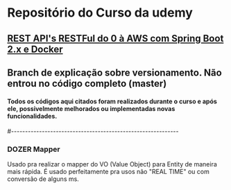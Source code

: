 # Repositório do Curso da udemy
## [REST API's RESTFul do 0 à AWS com Spring Boot 2.x e Docker](https://www.udemy.com/course/restful-apis-do-0-a-nuvem-com-springboot-e-docker)

## Branch de explicação sobre versionamento. Não entrou no código completo (master)

#### Todos os códigos aqui citados foram realizados durante o curso e após ele, possivelmente melhorados ou implementadas novas funcionalidades.

#------------------------------------------------------------

### DOZER Mapper

Usado pra realizar o mapper do VO (Value Object) para Entity de maneira mais rápida.
É usado perfeitamente pra usos não "REAL TIME" ou com conversão de alguns ms. 



